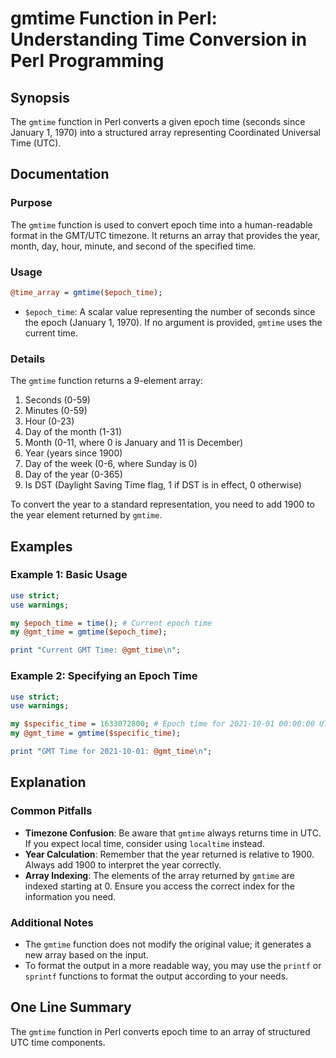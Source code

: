 <!--
Meta Description: # gmtime Function in Perl: Understanding Time Conversion in Perl Programming ## Synopsis The `gmtime` function in Perl converts a given epoch time (se...
Meta Keywords: time, gmtime, year, perl, epoch
-->

# gmtime Function in Perl: Understanding Time Conversion in Perl Programming

## Synopsis
The `gmtime` function in Perl converts a given epoch time (seconds since January 1, 1970) into a structured array representing Coordinated Universal Time (UTC).

## Documentation
### Purpose
The `gmtime` function is used to convert epoch time into a human-readable format in the GMT/UTC timezone. It returns an array that provides the year, month, day, hour, minute, and second of the specified time.

### Usage
```perl
@time_array = gmtime($epoch_time);
```
- `$epoch_time`: A scalar value representing the number of seconds since the epoch (January 1, 1970). If no argument is provided, `gmtime` uses the current time.

### Details
The `gmtime` function returns a 9-element array:
1. Seconds (0-59)
2. Minutes (0-59)
3. Hour (0-23)
4. Day of the month (1-31)
5. Month (0-11, where 0 is January and 11 is December)
6. Year (years since 1900)
7. Day of the week (0-6, where Sunday is 0)
8. Day of the year (0-365)
9. Is DST (Daylight Saving Time flag, 1 if DST is in effect, 0 otherwise)

To convert the year to a standard representation, you need to add 1900 to the year element returned by `gmtime`.

## Examples
### Example 1: Basic Usage
```perl
use strict;
use warnings;

my $epoch_time = time(); # Current epoch time
my @gmt_time = gmtime($epoch_time);

print "Current GMT Time: @gmt_time\n";
```

### Example 2: Specifying an Epoch Time
```perl
use strict;
use warnings;

my $specific_time = 1633072800; # Epoch time for 2021-10-01 00:00:00 UTC
my @gmt_time = gmtime($specific_time);

print "GMT Time for 2021-10-01: @gmt_time\n";
```

## Explanation
### Common Pitfalls
- **Timezone Confusion**: Be aware that `gmtime` always returns time in UTC. If you expect local time, consider using `localtime` instead.
- **Year Calculation**: Remember that the year returned is relative to 1900. Always add 1900 to interpret the year correctly.
- **Array Indexing**: The elements of the array returned by `gmtime` are indexed starting at 0. Ensure you access the correct index for the information you need.

### Additional Notes
- The `gmtime` function does not modify the original value; it generates a new array based on the input.
- To format the output in a more readable way, you may use the `printf` or `sprintf` functions to format the output according to your needs.

## One Line Summary
The `gmtime` function in Perl converts epoch time to an array of structured UTC time components.